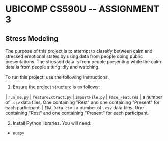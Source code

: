 # UBICOMP CS590U -- ASSIGNMENT 3
## Stress Modeling

The purpose of this project is to attempt to classify between calm and stressed emotional states by using data from people doing public presentations. The stressed data is from people presenting while the calm data is from people sitting idly and watching.

To run this project, use the following instructions.

1. Ensure the project structure is as follows:

| `run_me.py`
| `featureExtract.py`
| `importFile.py`
| `Face_Features`
 \| a number of `.csv` data files. One containing "Rest" and one containing "Present" for each participant. 
| `EDA_Data_csv`
 \| a number of `.csv` data files. One containing "Rest" and one containing "Present" for each participant. 

2. Install Python libraries. You will need:
- `numpy`